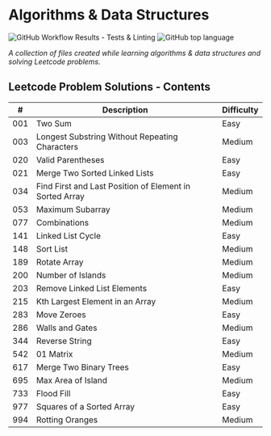 # Algorithms & Data Structures

![GitHub Workflow Results - Tests & Linting](https://github.com/andrewt110216/algorithms-and-data-structures/actions/workflows/run_tests.yml/badge.svg) ![GitHub top language](https://img.shields.io/github/languages/top/andrewt110216/algorithms-and-data-structures)

<em>A collection of files created while learning algorithms & data structures and solving Leetcode problems.</em>

## Leetcode Problem Solutions - Contents

|  #  | Description | Difficulty |
| --- | --- | --- |
| 001 | Two Sum | Easy |
| 003 | Longest Substring Without Repeating Characters | Medium |
| 020 | Valid Parentheses | Easy |
| 021 | Merge Two Sorted Linked Lists | Easy |
| 034 | Find First and Last Position of Element in Sorted Array | Medium |
| 053 | Maximum Subarray | Medium |
| 077 | Combinations | Medium |
| 141 | Linked List Cycle | Easy |
| 148 | Sort List | Medium |
| 189 | Rotate Array | Medium |
| 200 | Number of Islands | Medium |
| 203 | Remove Linked List Elements | Easy |
| 215 | Kth Largest Element in an Array | Medium |
| 283 | Move Zeroes | Easy |
| 286 | Walls and Gates | Medium |
| 344 | Reverse String | Easy |
| 542 | 01 Matrix | Medium |
| 617 | Merge Two Binary Trees | Easy |
| 695 | Max Area of Island | Medium |
| 733 | Flood Fill | Easy |
| 977 | Squares of a Sorted Array | Easy |
| 994 | Rotting Oranges | Medium |
